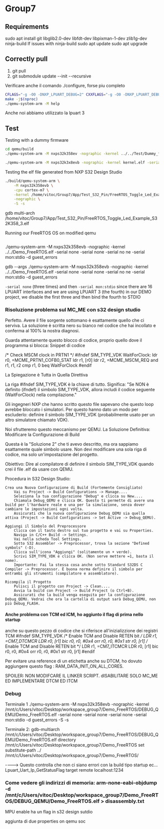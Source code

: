 # Group7
## Requirements
sudo apt install git libglib2.0-dev libfdt-dev libpixman-1-dev zlib1g-dev ninja-build
If issues with ninja-build
sudo apt update
sudo apt upgrade

## Correctly pull

1. git pull
2. git submodule update --init --recursive

Verificare anche il comando ./configure, forse piu completo
```bash
CFLAGS="-g -O0 -DNXP_LPUART_DEBUG=2" CXXFLAGS="-g -O0 -DNXP_LPUART_DEBUG=2" ./configure --target-list=arm-softmmu --enable-debug
make -j$(nproc)
./qemu-system-arm -M help
```


Anche noi abbiamo utilizzato la lpuart 3

## Test

Testing with a dummy firmware
```bash
cd qemu/build
./qemu-system-arm -M nxps32k358ev -nographic -kernel ../../Test/Dummy_firmware/dummy.bin -bios none

./qemu-system-arm -M nxps32k3x8evb -nographic -kernel kernel.elf -serial none -serial none -serial none -serial mon:stdio -d guest_errors

```
Testing the elf file generated from NXP S32 Design Studio

```bash
./build/qemu-system-arm \
    -M nxps32k358evb \
    -cpu cortex-m7 \
    -kernel /home/vitoc/Group7/App/Test_S32_Pin/FreeRTOS_Toggle_Led_Example_S32K358_3.elf \
    -nographic \
    -S -s
```

gdb multi-arch /home/vitoc/Group7/App/Test_S32_Pin/FreeRTOS_Toggle_Led_Example_S32K358_3.elf

Running our FreeRTOS OS on modified qemu
```bash

```

./qemu-system-arm -M nxps32k358evb -nographic -kernel ../../Demo_FreeRTOS.elf -serial none -serial none -serial no
ne -serial mon:stdio -d guest_errors

gdb --args ./qemu-system-arm -M nxps32k358evb -nographic -kernel ../../Demo_FreeRTOS.elf -serial none -serial none -serial no
ne -serial mon:stdio -d guest_errors


`-serial none` (three times) and then `-serial mon:stdio` since there are 16 LPUART interfaces and we are using LPUART 3 (the fourth) in our DEMO project, we disable the first three and then bind the fourth to STDIO


### Risoluzione problema sul MC_ME con s32 design studio

Perfetto. Avere il file sorgente sottomano è esattamente quello che ci serviva. La soluzione è scritta nero su bianco nel codice che hai incollato e conferma al 100% la nostra diagnosi.

Guarda attentamente questo blocco di codice, proprio quello dove il programma si blocca:
Snippet di codice

/* Check MSCM clock in PRTN1 */
#ifndef SIM_TYPE_VDK
WaitForClock:
  ldr r0, =MCME_PRTN1_COFB0_STAT
  ldr r1, [r0]
  ldr r2, =MCME_MSCM_REQ
  and r1, r1, r2
  cmp r1, 0
  beq WaitForClock
#endif

La Spiegazione è Tutta in Quella Direttiva

La riga #ifndef SIM_TYPE_VDK è la chiave di tutto. Significa:
"Se NON è definito (ifndef) il simbolo SIM_TYPE_VDK, allora includi il codice seguente (WaitForClock) nella compilazione."

Gli ingegneri NXP che hanno scritto questo file sapevano che questo loop avrebbe bloccato i simulatori. Per questo hanno dato un modo per escluderlo: definire il simbolo SIM_TYPE_VDK (probabilmente usato per un altro simulatore chiamato VDK).

Noi sfrutteremo questo meccanismo per QEMU.
La Soluzione Definitiva: Modificare la Configurazione di Build

Questa è la "Soluzione 2" che ti avevo descritto, ma ora sappiamo esattamente quale simbolo usare. Non devi modificare una sola riga di codice, ma solo un'impostazione del progetto.

Obiettivo: Dire al compilatore di definire il simbolo SIM_TYPE_VDK quando crei il file .elf da usare con QEMU.

Procedura in S32 Design Studio:

    Crea una Nuova Configurazione di Build (Fortemente Consigliato)
        Vai su Project -> Build Configurations -> Manage....
        Seleziona la tua configurazione "Debug" e clicca su New....
        Chiamala Debug_QEMU e clicca OK. Questo ti permette di avere una build per l'hardware reale e una per la simulazione, senza dover cambiare le impostazioni ogni volta.
        Assicurati che la nuova configurazione Debug_QEMU sia quella attiva (Project -> Build Configurations -> Set Active -> Debug_QEMU).

    Aggiungi il Simbolo del Preprocessore
        Clicca con il tasto destro sul tuo progetto e vai su Properties.
        Naviga in C/C++ Build -> Settings.
        Vai nella scheda Tool Settings.
        Sotto S32 Assembler -> Preprocessor, trova la sezione "Defined symbols" (-D).
        Clicca sull'icona "Aggiungi" (solitamente un + verde).
        Scrivi SIM_TYPE_VDK e clicca OK. (Non serve mettere =1, basta il nome).
        Importante: Fai la stessa cosa anche sotto Standard S32DS C Compiler -> Preprocessor. È buona norma definire il simbolo per entrambi gli strumenti (compilatore e assemblatore).

    Ricompila il Progetto
        Pulisci il progetto con Project -> Clean....
        Avvia la build con Project -> Build Project (o Ctrl+B).
        Assicurati che la build venga eseguita per la configurazione Debug_QEMU. Vedrai che ora la cartella di output sarà Debug_QEMU, non più Debug_FLASH.
#### Anche problema con TCM ed ICM, ho aggiunto il flag di prima nello startup
anche su questo pezzo di codice che si riferisce all'inizializzione dei registri TCM 
#ifndef SIM_TYPE_VDK
/* Enable TCM and Disable RETEN bit */
LDR r1, =CM7_DTCMCR
LDR r0, [r1]
bic r0, r0, #0x4
orr r0, r0, #0x1
str r0, [r1]
/* Enable TCM and Disable RETEN bit */
LDR r1, =CM7_ITCMCR
LDR r0, [r1]
bic r0, r0, #0x4
orr r0, r0, #0x1
str r0, [r1]
#endif

Per evitare una reference di un etichetta anche su DTCM, ho dovuto aggiungere questo flag : RAM_DATA_INIT_ON_ALL_CORES.


SPOILER: NON MODIFCARE IL LINKER SCRIPT. dISABILITARE SOLO MC_ME ED IMPLEMENTARE DTCM ED ITCM
### Debug
Terminale 1
./qemu-system-arm -M nxps32k358evb -nographic -kernel /mnt/c/Users/vitoc/Desktop/workspace_group7/Demo_FreeRTOS/DEBUG_QEMU/Demo_FreeRTOS.elf -serial none -serial none -serial none -serial mon:stdio -d guest_errors -S -s

Terminale 2:
gdb-multiarch /mnt/c/Users/vitoc/Desktop/workspace_group7/Demo_FreeRTOS/DEBUG_QEMU/Demo_FreeRTOS.elf
directory /mnt/c/Users/vitoc/Desktop/workspace_group7/Demo_FreeRTOS
set substitute-path ../ /mnt/c/Users/vitoc/Desktop/workspace_group7/Demo_FreeRTOS/

----> Questo controlla che non ci siano errori con la build tipo startup ec...
Lpuart_Uart_Ip_GetStatusFlag
target remote localhost:1234


### Come vedere gli indirizzi di memoria: arm-none-eabi-objdump -d /mnt/c/Users/vitoc/Desktop/workspace_group7/Demo_FreeRTOS/DEBUG_QEMU/Demo_FreeRTOS.elf > disassembly.txt


MPU enable ha un flag in s32 design sutdio


aggiunta di due properties on qemu soc